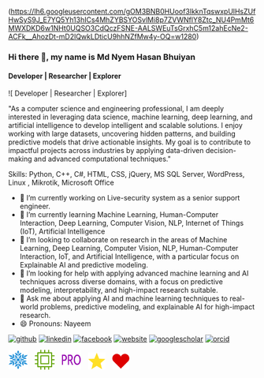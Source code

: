 (https://lh6.googleusercontent.com/gOM3BNB0HUoof3lkknTqswxpUlHsZUfHwSyS9J_E7YQ5Yh13hICs4MhZYBSYOSvlMi8p7ZVWNflY8Ztc_NU4PmMt6MWXDKD6w1NHt0UQSO3CdQczFSNE-AALSWEuTsGrxhC5m12ahEcNe2-ACFk__AhozDt-mD2lQwkLDticU9hhNZfMw4y-OQ=w1280)

### Hi there 👋, my name is Md Nyem Hasan Bhuiyan
####    Developer | Researcher | Explorer
![   Developer | Researcher | Explorer]

"As a computer science and engineering professional, I am deeply interested in leveraging data science, machine learning, deep learning, and artificial intelligence to develop intelligent and scalable solutions. I enjoy working with large datasets, uncovering hidden patterns, and building predictive models that drive actionable insights. My goal is to contribute to impactful projects across industries by applying data-driven decision-making and advanced computational techniques."

Skills: Python, C++, C#, HTML, CSS, jQuery, MS SQL Server, WordPress, Linux , Mikrotik, Microsoft Office

- 🔭 I’m currently working on Live-security system as a senior support engineer. 
- 🌱 I’m currently learning Machine Learning, Human-Computer Interaction, Deep Learning, Computer Vision, NLP, Internet of Things (IoT), Artificial Intelligence 
- 👯 I’m looking to collaborate on research in the areas of Machine Learning, Deep Learning, Computer Vision, NLP, Human-Computer Interaction, IoT, and Artificial Intelligence, with a particular focus on Explainable AI and predictive modeling. 
- 🤔 I’m looking for help with applying advanced machine learning and AI techniques across diverse domains, with a focus on predictive modeling, interpretability, and high-impact research suitable. 
- 💬 Ask me about applying AI and machine learning techniques to real-world problems, predictive modeling, and explainable AI for high-impact research. 
- 😄 Pronouns: Nayeem 


[<img src='https://cdn.jsdelivr.net/npm/simple-icons@3.0.1/icons/github.svg' alt='github' height='40'>](https://github.com/https://github.com/hasannyem)  [<img src='https://cdn.jsdelivr.net/npm/simple-icons@3.0.1/icons/linkedin.svg' alt='linkedin' height='40'>](https://www.linkedin.com/in/https://www.linkedin.com/in/md-nyem-hasan-bhuiyan-80162433a//)  [<img src='https://cdn.jsdelivr.net/npm/simple-icons@3.0.1/icons/facebook.svg' alt='facebook' height='40'>](https://www.facebook.com/mebnh)  [<img src='https://cdn.jsdelivr.net/npm/simple-icons@3.0.1/icons/icloud.svg' alt='website' height='40'>](https://sites.google.com/view/nyemhasan?usp=sharing)  [<img src='https://cdn.jsdelivr.net/npm/simple-icons@3.0.1/icons/googlescholar.svg' alt='googlescholar' height='40'>](https://scholar.google.com/citations?hl=en&authuser=2&user=Sbu4y_sAAAAJ)  [<img src='https://cdn.jsdelivr.net/npm/simple-icons@3.0.1/icons/orcid.svg' alt='orcid' height='40'>](https://orcid.org/0009-0001-6409-4005)  

<a href='https://archiveprogram.github.com/'><img src='https://raw.githubusercontent.com/acervenky/animated-github-badges/master/assets/acbadge.gif' width='40' height='40'></a> <a href='https://docs.github.com/en/developers'><img src='https://raw.githubusercontent.com/acervenky/animated-github-badges/master/assets/devbadge.gif' width='40' height='40'></a> <a href='https://github.com/pricing'><img src='https://raw.githubusercontent.com/acervenky/animated-github-badges/master/assets/pro.gif' width='40' height='40'></a> <a href='https://stars.github.com/'><img src='https://raw.githubusercontent.com/acervenky/animated-github-badges/master/assets/starbadge.gif' width='35' height='35'></a> <a href='https://docs.github.com/en/github/supporting-the-open-source-community-with-github-sponsors'><img src='https://raw.githubusercontent.com/acervenky/animated-github-badges/master/assets/sponsorbadge.gif' width='35' height='35'></a> 

